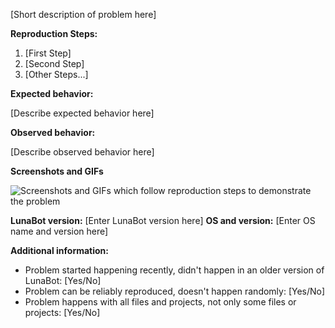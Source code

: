 [Short description of problem here]

**Reproduction Steps:**

1. [First Step]
2. [Second Step]
3. [Other Steps...]

**Expected behavior:**

[Describe expected behavior here]

**Observed behavior:**

[Describe observed behavior here]

**Screenshots and GIFs**

![Screenshots and GIFs which follow reproduction steps to demonstrate the problem](url)

**LunaBot version:** [Enter LunaBot version here]
**OS and version:** [Enter OS name and version here]

**Additional information:**

* Problem started happening recently, didn't happen in an older version of LunaBot: [Yes/No]
* Problem can be reliably reproduced, doesn't happen randomly: [Yes/No]
* Problem happens with all files and projects, not only some files or projects: [Yes/No]
